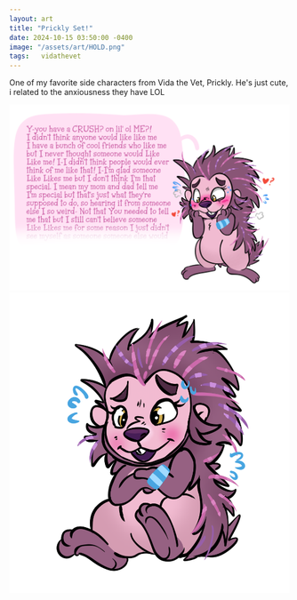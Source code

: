 ```yaml
---
layout: art
title: "Prickly Set!"
date: 2024-10-15 03:50:00 -0400
image: "/assets/art/HOLD.png"
tags:   vidathevet
---
```


One of my favorite side characters from Vida the Vet, Prickly.
He's just cute, i related to the anxiousness they have LOL

<img src= "/assets/art/prickly.png"  style="max-width:100%;max-height:100vh">
<img src= "/assets/art/creature2.png"  style="max-width:100%;max-height:100vh">
